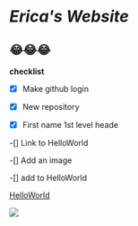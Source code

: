 # ***Erica's Website***
## 😂😂😂


**checklist**

-[x] Make github login

-[x] New repository

-[x] First name 1st level heade

-[] Link to HelloWorld

-[] Add an image 

-[] add to HelloWorld

[HelloWorld](https://ericalp2024.github.io/HelloWorld/)

![](https://images.contentstack.io/v3/assets/bltacc1a01c4d280f24/blt14b490b724215e87/61c01d0d9d4a976169b7059a/hello-4439419.jpg?auto=webp&format=pjpg&quality=80&width=900&height=500&fit=crop)
